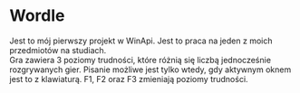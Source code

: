 # Wordle
Jest to mój pierwszy projekt w WinApi. Jest to praca na jeden z moich przedmiotów na studiach.  
Gra zawiera 3 poziomy trudności, które różnią się liczbą jednocześnie rozgrywanych gier.
Pisanie możliwe jest tylko wtedy, gdy aktywnym oknem jest to z klawiaturą.
F1, F2 oraz F3 zmieniają poziomy trudności.
